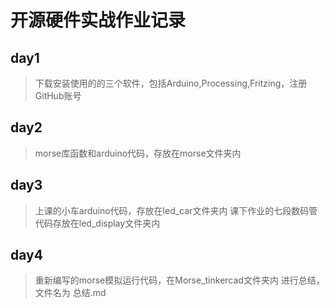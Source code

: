 # **开源硬件实战作业记录**
## **day1**   
>下载安装使用的的三个软件，包括Arduino,Processing,Fritzing，注册GitHub账号
## **day2**    
>morse库函数和arduino代码，存放在morse文件夹内
## **day3**    
>上课的小车arduino代码，存放在led_car文件夹内  课下作业的七段数码管代码存放在led_display文件夹内
## **day4**    
>重新编写的morse模拟运行代码，在Morse_tinkercad文件夹内 进行总结，文件名为 总结.md
